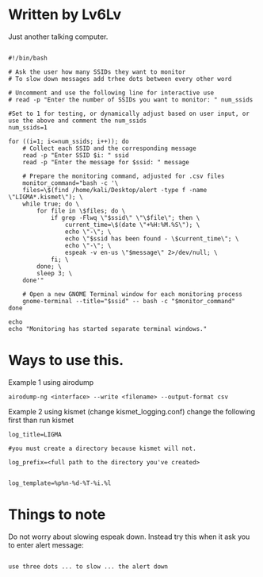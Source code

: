 # Written by Lv6Lv

Just another talking computer.

```

#!/bin/bash

# Ask the user how many SSIDs they want to monitor
# To slow down messages add trhee dots between every other word

# Uncomment and use the following line for interactive use
# read -p "Enter the number of SSIDs you want to monitor: " num_ssids

#Set to 1 for testing, or dynamically adjust based on user input, or use the above and comment the num_ssids
num_ssids=1 

for ((i=1; i<=num_ssids; i++)); do
    # Collect each SSID and the corresponding message
    read -p "Enter SSID $i: " ssid
    read -p "Enter the message for $ssid: " message

    # Prepare the monitoring command, adjusted for .csv files
    monitor_command="bash -c '\
    files=\$(find /home/kali/Desktop/alert -type f -name \"LIGMA*.kismet\"); \
    while true; do \
        for file in \$files; do \
            if grep -Flwq \"$ssid\" \"\$file\"; then \
            	current_time=\$(date \"+%H:%M.%S\"); \
            	echo \"-\"; \
            	echo \"$ssid has been found - \$current_time\"; \
            	echo \"-\"; \
                espeak -v en-us \"$message\" 2>/dev/null; \
            fi; \
        done; \
        sleep 3; \
    done'"

    # Open a new GNOME Terminal window for each monitoring process
    gnome-terminal --title="$ssid" -- bash -c "$monitor_command"
done

echo
echo "Monitoring has started separate terminal windows."

```
# Ways to use this.

Example 1 using airodump
```
airodump-ng <interface> --write <filename> --output-format csv

```

Example 2 using kismet (change kismet_logging.conf)
change the following first than run kismet
```
log_title=LIGMA

#you must create a directory because kismet will not.

log_prefix=<full path to the directory you've created>


log_template=%p%n-%d-%T-%i.%l
```
# Things to note
Do not worry about slowing espeak down.
Instead try this when it ask you to enter alert message:
```

use three dots ... to slow ... the alert down
```
